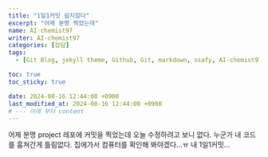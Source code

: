 ```yaml
---
title: "1일1커밋 쉽지않다"
excerpt: "어제 분명 찍었는데"
name: AI-chemist97
writer: AI-chemist97
categories: [잡담]
tags:
  - [Git Blog, jekyll theme, Github, Git, markdown, ssafy, AI-chemist97]

toc: true
toc_sticky: true

date: 2024-08-16 12:44:00 +0900
last_modified_at: 2024-08-16 12:44:00 +0900
# --- 아래 부터 content
---
```

어제 분명 project 레포에 커밋을 찍었는데 오늘 수정하려고 보니 없다. 누군가 내 코드를 훔쳐간게 틀림없다.
집에가서 컴퓨터를 확인해 봐야겠다...ㅠ 내 1일1커밋...
